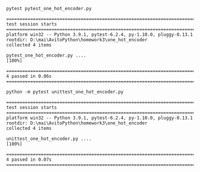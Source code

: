 ```pytest pytest_one_hot_encoder.py```
```
========================================================================================================================= test session starts ==========================================================================================================================
platform win32 -- Python 3.9.1, pytest-6.2.4, py-1.10.0, pluggy-0.13.1
rootdir: D:\mai\AvitoPython\homework3\one_hot_encoder
collected 4 items                                                                                                                                                                                                                                                       

pytest_one_hot_encoder.py ....                                                                                                                                                                                                                                    [100%]

========================================================================================================================== 4 passed in 0.06s ===========================================================================================================================
```

```python -m pytest unittest_one_hot_encoder.py```
```
========================================================================================================================= test session starts ==========================================================================================================================
platform win32 -- Python 3.9.1, pytest-6.2.4, py-1.10.0, pluggy-0.13.1
rootdir: D:\mai\AvitoPython\homework3\one_hot_encoder
collected 4 items                                                                                                                                                                                                                                                       

unittest_one_hot_encoder.py ....                                                                                                                                                                                                                                  [100%]

========================================================================================================================== 4 passed in 0.07s ===========================================================================================================================
```